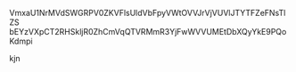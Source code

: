 VmxaU1NrMVdSWGRPV0ZKVFlsUldVbFpyVWtOVVJrVjVUVlJTYTFZeFNsTlZS
bEYzVXpCT2RHSkljR0ZhCmVqQTVRMmR3YjFwWVVUMEtDbXQyYkE9PQoKdmpi

kjn